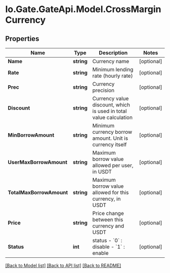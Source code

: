 
# Io.Gate.GateApi.Model.CrossMarginCurrency

## Properties

Name | Type | Description | Notes
------------ | ------------- | ------------- | -------------
**Name** | **string** | Currency name | [optional] 
**Rate** | **string** | Minimum lending rate (hourly rate) | [optional] 
**Prec** | **string** | Currency precision | [optional] 
**Discount** | **string** | Currency value discount, which is used in total value calculation | [optional] 
**MinBorrowAmount** | **string** | Minimum currency borrow amount. Unit is currency itself | [optional] 
**UserMaxBorrowAmount** | **string** | Maximum borrow value allowed per user, in USDT | [optional] 
**TotalMaxBorrowAmount** | **string** | Maximum borrow value allowed for this currency, in USDT | [optional] 
**Price** | **string** | Price change between this currency and USDT | [optional] 
**Status** | **int** | status  - &#x60;0&#x60; : disable  - &#x60;1&#x60; : enable | [optional] 

[[Back to Model list]](../README.md#documentation-for-models)
[[Back to API list]](../README.md#documentation-for-api-endpoints)
[[Back to README]](../README.md)
